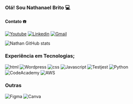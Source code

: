 
### Olá! Sou Nathanael Brito 💻

#### Contato ☎️ 
[![Youtube](https://img.shields.io/badge/YouTube-FF0000?style=for-the-badge&logo=youtube&logoColor=white)](https://www.youtube.com/channel/UCuZKeyLROK22mPeTPliU3fA)
[![Linkedin](https://img.shields.io/badge/LinkedIn-0077B5?style=for-the-badge&logo=linkedin&logoColor=white)](https://www.linkedin.com/in/nathanaelbrito/)
[![Gmail](https://img.shields.io/badge/Gmail-D14836?style=for-the-badge&logo=gmail&logoColor=white)](https://mail.google.com/mail/u/0/#inbox)

![Nathan GitHub stats](https://github-readme-stats.vercel.app/api?username=NathanaelBrito1&show_icons=true&theme=dracula)


### Experiência em Tecnologias;

<div style="display: inline_block"<br/>
<img align="center" alt="html" src="https://img.shields.io/badge/HTML-239120?style=for-the-badge&logo=html5&logoColor=white" />
<img align="center" alt="Wordpress" src="https://img.shields.io/badge/Wordpress-21759B?style=for-the-badge&logo=wordpress&logoColor=white" />
<img align="center" alt="css" src="https://img.shields.io/badge/CSS-239120?&style=for-the-badge&logo=css3&logoColor=white" />
<img align="center" alt="Javascript" src="https://img.shields.io/badge/JavaScript-F7DF1E?style=for-the-badge&logo=javascript&logoColor=black" />
<img align="center" alt="Testjest" src="https://img.shields.io/badge/Jest-323330?style=for-the-badge&logo=Jest&logoColor=white" />
<img align="center" alt="Python" src="https://img.shields.io/badge/Python-3776AB?style=for-the-badge&logo=python&logoColor=white" />
<img align="center" alt="CodeAcademy" src="https://img.shields.io/badge/Codecademy-FFF0E5?style=for-the-badge&logo=codecademy&logoColor=303347" />
<img align="center" alt="AWS" src="https://img.shields.io/badge/Amazon_AWS-FF9900?style=for-the-badge&logo=amazonaws&logoColor=white" />



  ### Outras
  <img align="center" alt="Figma" src="https://img.shields.io/badge/Figma-F24E1E?style=for-the-badge&logo=figma&logoColor=white" />
<img align="center" alt="Canva" src="https://img.shields.io/badge/Canva-%2300C4CC.svg?&style=for-the-badge&logo=Canva&logoColor=white" />
</div>

